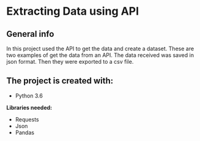# Extracting Data using API

## General info

In this project used the API to get the data and create a dataset. These are two examples of get the data from an API. The data received was saved in json format. Then they were exported to a csv file.

## The project is created with:
* Python 3.6

**Libraries needed:**
* Requests
* Json
* Pandas



